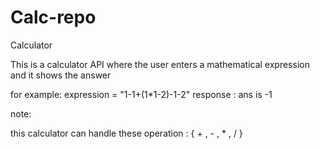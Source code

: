 # Calc-repo
Calculator


This is a calculator API where the user enters a mathematical expression and it shows the answer

for example:
              expression =  "1-1+(1*1-2)-1-2"
              response : ans is -1

note:

this calculator can handle these operation : { + , - , * , / }
